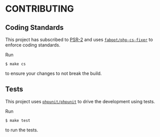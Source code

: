 # CONTRIBUTING

## Coding Standards

This project has subscribed to [PSR-2](https://github.com/php-fig/fig-standards/blob/master/accepted/PSR-2-coding-style-guide.md)
and uses [`fabpot/php-cs-fixer`](https://github.com/FriendsOfPHP/PHP-CS-Fixer) to enforce coding standards.

Run

```
$ make cs
```

to ensure your changes to not break the build.

## Tests

This project uses [`phpunit/phpunit`](https://github.com/sebastianbergmann/phpunit) to drive the development using tests.

Run

```
$ make test
```

to run the tests.
